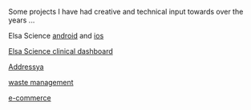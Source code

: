 Some projects I have had creative and technical input towards over the years ...

Elsa Science [android](https://apps.apple.com/us/app/elsa-your-rheumatic-companion/id1455833439) and [ios](https://play.google.com/store/apps/details?id=science.elsa.app)

[Elsa Science clinical dashboard](https://rdc.elsa.science/sign-in)

[Addressya](https://play.google.com/store/apps/details?id=com.addressya.app.twa&hl=en)

[waste management](https://www.asantewm.com/)

[e-commerce](https://discountstore.ug/) 


